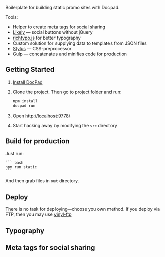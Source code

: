 Boilerplate for building static promo sites with Docpad.

Tools:
- Helper to create meta tags for social sharing
- [Likely](https://github.com/ilyabirman/Likely) — social buttons without jQuery
- [richtypo.js](https://github.com/sapegin/richtypo.js) for better typography
- Custom solution for supplying data to templates from JSON files
- [Stylus](http://stylus-lang.com/) — CSS-preprocessor
- Gulp — concatenates and minifies code for production


## Getting Started

1. [Install DocPad](https://github.com/bevry/docpad)

2. Clone the project. Then go to project folder and run:

	``` bash
    npm install
	docpad run
	```

3. Open [http://localhost:9778/](http://localhost:9778/)

4. Start hacking away by modifying the `src` directory


## Build for production

Just run:

    ``` bash
    npm run static
    ```
And then grab files in `out` directory.


## Deploy
There is no task for deploying—choose you own method.
If you deploy via FTP, then you may use [vinyl-ftp](https://github.com/morris/vinyl-ftp)


## Typography
## Meta tags for social sharing
